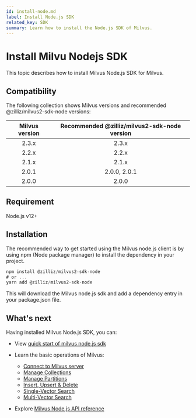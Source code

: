 ```yaml
---
id: install-node.md
label: Install Node.js SDK
related_key: SDK
summary: Learn how to install the Node.js SDK of Milvus.
---
```


# Install Milvu Nodejs SDK

This topic describes how to install Milvus Node.js SDK for Milvus.

## Compatibility

The following collection shows Milvus versions and recommended @zilliz/milvus2-sdk-node versions:

| Milvus version | Recommended @zilliz/milvus2-sdk-node version |
| :------------: | :------------------------------------------: |
|     2.3.x      |                    2.3.x                     |
|     2.2.x      |                    2.2.x                     |
|     2.1.x      |                    2.1.x                     |
|     2.0.1      |                 2.0.0, 2.0.1                 |
|     2.0.0      |                    2.0.0                     |

## Requirement

Node.js v12+

## Installation

The recommended way to get started using the Milvus node.js client is by using npm (Node package manager) to install the dependency in your project.

```javascript
npm install @zilliz/milvus2-sdk-node
# or ...
yarn add @zilliz/milvus2-sdk-node
```

This will download the Milvus node.js sdk and add a dependency entry in your package.json file.

## What's next

Having installed Milvus Node.js SDK, you can:


- View [quick start of milvus node.js sdk](https://github.com/milvus-io/milvus-sdk-node)
- Learn the basic operations of Milvus:
  - [Connect to Milvus server](manage_connection.md)
  - [Manage Collections](manage-collections.md)
  - [Manage Partitions](manage-partitions.md)
  - [Insert, Upsert & Delete](insert-update-delete.md)
  - [Single-Vector Search](single-vector-search.md)
  - [Multi-Vector Search](multi-vector-search.md)

- Explore [Milvus Node.js API reference](/api-reference/node/v{{var.milvus_node_sdk_version}}/About.md)

